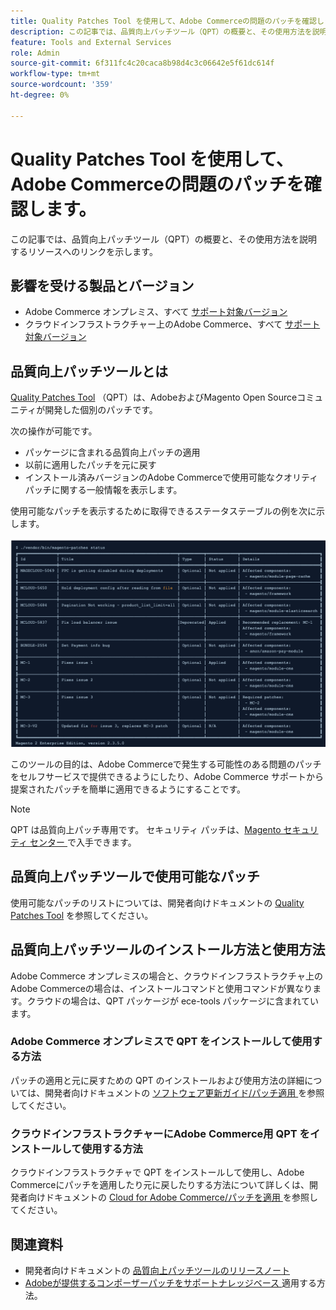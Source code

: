 ```yaml
---
title: Quality Patches Tool を使用して、Adobe Commerceの問題のパッチを確認します。
description: この記事では、品質向上パッチツール（QPT）の概要と、その使用方法を説明するリソースへのリンクを示します。
feature: Tools and External Services
role: Admin
source-git-commit: 6f311fc4c20caca8b98d4c3c06642e5f61dc614f
workflow-type: tm+mt
source-wordcount: '359'
ht-degree: 0%

---
```


# Quality Patches Tool を使用して、Adobe Commerceの問題のパッチを確認します。

この記事では、品質向上パッチツール（QPT）の概要と、その使用方法を説明するリソースへのリンクを示します。

## 影響を受ける製品とバージョン

* Adobe Commerce オンプレミス、すべて [ サポート対象バージョン ](https://www.adobe.com/content/dam/cc/en/legal/terms/enterprise/pdfs/Adobe-Commerce-Software-Lifecycle-Policy.pdf)
* クラウドインフラストラクチャー上のAdobe Commerce、すべて [ サポート対象バージョン ](https://www.adobe.com/content/dam/cc/en/legal/terms/enterprise/pdfs/Adobe-Commerce-Software-Lifecycle-Policy.pdf)

## 品質向上パッチツールとは

[Quality Patches Tool](https://github.com/magento/quality-patches) （QPT）は、AdobeおよびMagento Open Sourceコミュニティが開発した個別のパッチです。

次の操作が可能です。

* パッケージに含まれる品質向上パッチの適用
* 以前に適用したパッチを元に戻す
* インストール済みバージョンのAdobe Commerceで使用可能なクオリティパッチに関する一般情報を表示します。

使用可能なパッチを表示するために取得できるステータステーブルの例を次に示します。

![Magento_パッチ_リスト ](/help/assets/tools/status_table.png)

このツールの目的は、Adobe Commerceで発生する可能性のある問題のパッチをセルフサービスで提供できるようにしたり、Adobe Commerce サポートから提案されたパッチを簡単に適用できるようにすることです。

>[!NOTE]
>
>QPT は品質向上パッチ専用です。 セキュリティ パッチは、[Magento セキュリティ センター ](https://experienceleague.adobe.com/en/docs/commerce-operations/release/notes/overview) で入手できます。

## 品質向上パッチツールで使用可能なパッチ

使用可能なパッチのリストについては、開発者向けドキュメントの [Quality Patches Tool](https://experienceleague.adobe.com/tools/commerce-quality-patches/index.html) を参照してください。

## 品質向上パッチツールのインストール方法と使用方法

Adobe Commerce オンプレミスの場合と、クラウドインフラストラクチャ上のAdobe Commerceの場合は、インストールコマンドと使用コマンドが異なります。クラウドの場合は、QPT パッケージが ece-tools パッケージに含まれています。

### Adobe Commerce オンプレミスで QPT をインストールして使用する方法

パッチの適用と元に戻すための QPT のインストールおよび使用方法の詳細については、開発者向けドキュメントの [ ソフトウェア更新ガイド/パッチ適用 ](https://experienceleague.adobe.com/en/docs/commerce-operations/tools/quality-patches-tool/usage) を参照してください。

### クラウドインフラストラクチャーにAdobe Commerce用 QPT をインストールして使用する方法

クラウドインフラストラクチャで QPT をインストールして使用し、Adobe Commerceにパッチを適用したり元に戻したりする方法について詳しくは、開発者向けドキュメントの [Cloud for Adobe Commerce/パッチを適用 ](https://experienceleague.adobe.com/en/docs/commerce-cloud-service/user-guide/develop/upgrade/apply-patches) を参照してください。

## 関連資料

* 開発者向けドキュメントの [ 品質向上パッチツールのリリースノート ](https://experienceleague.adobe.com/en/docs/commerce-operations/tools/quality-patches-tool/release-notes)
* [Adobeが提供するコンポーザーパッチをサポートナレッジベース ](https://experienceleague.adobe.com/en/docs/commerce-knowledge-base/kb/how-to/how-to-apply-a-composer-patch-provided-by-magento) 適用する方法。
